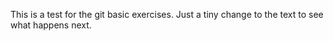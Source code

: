 This is a test for the git basic exercises.
Just a tiny change to the text to see what happens next.
